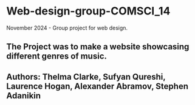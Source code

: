 # Web-design-group-COMSCI_14
November 2024 - Group project for web design. 
## The Project was to make a website showcasing different genres of music. 
## Authors: Thelma Clarke, Sufyan Qureshi, Laurence Hogan, Alexander Abramov, Stephen Adanikin
